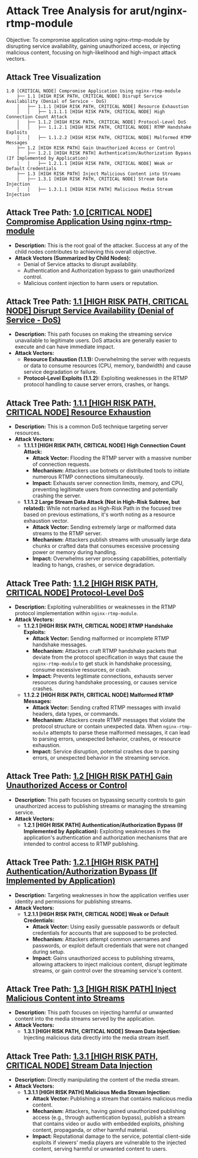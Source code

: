 # Attack Tree Analysis for arut/nginx-rtmp-module

Objective: To compromise application using nginx-rtmp-module by disrupting service availability, gaining unauthorized access, or injecting malicious content, focusing on high-likelihood and high-impact attack vectors.

## Attack Tree Visualization

```
1.0 [CRITICAL NODE] Compromise Application Using nginx-rtmp-module
    ├── 1.1 [HIGH RISK PATH, CRITICAL NODE] Disrupt Service Availability (Denial of Service - DoS)
    │   ├── 1.1.1 [HIGH RISK PATH, CRITICAL NODE] Resource Exhaustion
    │   │   ├── 1.1.1.1 [HIGH RISK PATH, CRITICAL NODE] High Connection Count Attack
    │   ├── 1.1.2 [HIGH RISK PATH, CRITICAL NODE] Protocol-Level DoS
    │   │   ├── 1.1.2.1 [HIGH RISK PATH, CRITICAL NODE] RTMP Handshake Exploits
    │   │   ├── 1.1.2.2 [HIGH RISK PATH, CRITICAL NODE] Malformed RTMP Messages
    ├── 1.2 [HIGH RISK PATH] Gain Unauthorized Access or Control
    │   ├── 1.2.1 [HIGH RISK PATH] Authentication/Authorization Bypass (If Implemented by Application)
    │   │   ├── 1.2.1.1 [HIGH RISK PATH, CRITICAL NODE] Weak or Default Credentials
    ├── 1.3 [HIGH RISK PATH] Inject Malicious Content into Streams
    │   ├── 1.3.1 [HIGH RISK PATH, CRITICAL NODE] Stream Data Injection
    │   │   ├── 1.3.1.1 [HIGH RISK PATH] Malicious Media Stream Injection
```

## Attack Tree Path: [1.0 [CRITICAL NODE] Compromise Application Using nginx-rtmp-module](./attack_tree_paths/1_0__critical_node__compromise_application_using_nginx-rtmp-module.md)

*   **Description:** This is the root goal of the attacker. Success at any of the child nodes contributes to achieving this overall objective.
*   **Attack Vectors (Summarized by Child Nodes):**
    *   Denial of Service attacks to disrupt availability.
    *   Authentication and Authorization bypass to gain unauthorized control.
    *   Malicious content injection to harm users or reputation.

## Attack Tree Path: [1.1 [HIGH RISK PATH, CRITICAL NODE] Disrupt Service Availability (Denial of Service - DoS)](./attack_tree_paths/1_1__high_risk_path__critical_node__disrupt_service_availability__denial_of_service_-_dos_.md)

*   **Description:**  This path focuses on making the streaming service unavailable to legitimate users. DoS attacks are generally easier to execute and can have immediate impact.
*   **Attack Vectors:**
    *   **Resource Exhaustion (1.1.1):** Overwhelming the server with requests or data to consume resources (CPU, memory, bandwidth) and cause service degradation or failure.
    *   **Protocol-Level Exploits (1.1.2):** Exploiting weaknesses in the RTMP protocol handling to cause server errors, crashes, or hangs.

## Attack Tree Path: [1.1.1 [HIGH RISK PATH, CRITICAL NODE] Resource Exhaustion](./attack_tree_paths/1_1_1__high_risk_path__critical_node__resource_exhaustion.md)

*   **Description:**  This is a common DoS technique targeting server resources.
*   **Attack Vectors:**
    *   **1.1.1.1 [HIGH RISK PATH, CRITICAL NODE] High Connection Count Attack:**
        *   **Attack Vector:** Flooding the RTMP server with a massive number of connection requests.
        *   **Mechanism:** Attackers use botnets or distributed tools to initiate numerous RTMP connections simultaneously.
        *   **Impact:**  Exhausts server connection limits, memory, and CPU, preventing legitimate users from connecting and potentially crashing the server.
    *   **1.1.1.2 Large Stream Data Attack (Not in High-Risk Subtree, but related):** While not marked as High-Risk Path in the focused tree based on previous estimations, it's worth noting as a resource exhaustion vector.
        *   **Attack Vector:** Sending extremely large or malformed data streams to the RTMP server.
        *   **Mechanism:** Attackers publish streams with unusually large data chunks or crafted data that consumes excessive processing power or memory during handling.
        *   **Impact:** Overwhelms server processing capabilities, potentially leading to hangs, crashes, or service degradation.

## Attack Tree Path: [1.1.2 [HIGH RISK PATH, CRITICAL NODE] Protocol-Level DoS](./attack_tree_paths/1_1_2__high_risk_path__critical_node__protocol-level_dos.md)

*   **Description:** Exploiting vulnerabilities or weaknesses in the RTMP protocol implementation within `nginx-rtmp-module`.
*   **Attack Vectors:**
    *   **1.1.2.1 [HIGH RISK PATH, CRITICAL NODE] RTMP Handshake Exploits:**
        *   **Attack Vector:** Sending malformed or incomplete RTMP handshake messages.
        *   **Mechanism:** Attackers craft RTMP handshake packets that deviate from the protocol specification in ways that cause the `nginx-rtmp-module` to get stuck in handshake processing, consume excessive resources, or crash.
        *   **Impact:** Prevents legitimate connections, exhausts server resources during handshake processing, or causes service crashes.
    *   **1.1.2.2 [HIGH RISK PATH, CRITICAL NODE] Malformed RTMP Messages:**
        *   **Attack Vector:** Sending crafted RTMP messages with invalid headers, data types, or commands.
        *   **Mechanism:** Attackers create RTMP messages that violate the protocol structure or contain unexpected data. When `nginx-rtmp-module` attempts to parse these malformed messages, it can lead to parsing errors, unexpected behavior, crashes, or resource exhaustion.
        *   **Impact:** Service disruption, potential crashes due to parsing errors, or unexpected behavior in the streaming service.

## Attack Tree Path: [1.2 [HIGH RISK PATH] Gain Unauthorized Access or Control](./attack_tree_paths/1_2__high_risk_path__gain_unauthorized_access_or_control.md)

*   **Description:** This path focuses on bypassing security controls to gain unauthorized access to publishing streams or managing the streaming service.
*   **Attack Vectors:**
    *   **1.2.1 [HIGH RISK PATH] Authentication/Authorization Bypass (If Implemented by Application):** Exploiting weaknesses in the application's authentication and authorization mechanisms that are intended to control access to RTMP publishing.

## Attack Tree Path: [1.2.1 [HIGH RISK PATH] Authentication/Authorization Bypass (If Implemented by Application)](./attack_tree_paths/1_2_1__high_risk_path__authenticationauthorization_bypass__if_implemented_by_application_.md)

*   **Description:**  Targeting weaknesses in how the application verifies user identity and permissions for publishing streams.
*   **Attack Vectors:**
    *   **1.2.1.1 [HIGH RISK PATH, CRITICAL NODE] Weak or Default Credentials:**
        *   **Attack Vector:** Using easily guessable passwords or default credentials for accounts that are supposed to be protected.
        *   **Mechanism:** Attackers attempt common usernames and passwords, or exploit default credentials that were not changed during setup.
        *   **Impact:**  Gains unauthorized access to publishing streams, allowing attackers to inject malicious content, disrupt legitimate streams, or gain control over the streaming service's content.

## Attack Tree Path: [1.3 [HIGH RISK PATH] Inject Malicious Content into Streams](./attack_tree_paths/1_3__high_risk_path__inject_malicious_content_into_streams.md)

*   **Description:** This path focuses on injecting harmful or unwanted content into the media streams served by the application.
*   **Attack Vectors:**
    *   **1.3.1 [HIGH RISK PATH, CRITICAL NODE] Stream Data Injection:** Injecting malicious data directly into the media stream itself.

## Attack Tree Path: [1.3.1 [HIGH RISK PATH, CRITICAL NODE] Stream Data Injection](./attack_tree_paths/1_3_1__high_risk_path__critical_node__stream_data_injection.md)

*   **Description:**  Directly manipulating the content of the media stream.
*   **Attack Vectors:**
    *   **1.3.1.1 [HIGH RISK PATH] Malicious Media Stream Injection:**
        *   **Attack Vector:** Publishing a stream that contains malicious media content.
        *   **Mechanism:** Attackers, having gained unauthorized publishing access (e.g., through authentication bypass), publish a stream that contains video or audio with embedded exploits, phishing content, propaganda, or other harmful material.
        *   **Impact:**  Reputational damage to the service, potential client-side exploits if viewers' media players are vulnerable to the injected content, serving harmful or unwanted content to users.

